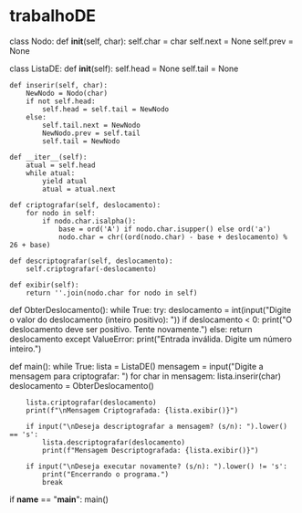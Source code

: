 # trabalhoDE

class Nodo:
    def __init__(self, char):
        self.char = char
        self.next = None
        self.prev = None


class ListaDE:
    def __init__(self):
        self.head = None
        self.tail = None

    def inserir(self, char):
        NewNodo = Nodo(char)
        if not self.head:  
            self.head = self.tail = NewNodo
        else:
            self.tail.next = NewNodo
            NewNodo.prev = self.tail
            self.tail = NewNodo

    def __iter__(self):
        atual = self.head
        while atual:
            yield atual
            atual = atual.next

    def criptografar(self, deslocamento):
        for nodo in self:
            if nodo.char.isalpha():  
                base = ord('A') if nodo.char.isupper() else ord('a')
                nodo.char = chr((ord(nodo.char) - base + deslocamento) % 26 + base)

    def descriptografar(self, deslocamento):
        self.criptografar(-deslocamento)

    def exibir(self):
        return ''.join(nodo.char for nodo in self)


def ObterDeslocamento():
    while True:
        try:
            deslocamento = int(input("Digite o valor do deslocamento (inteiro positivo): "))
            if deslocamento < 0:
                print("O deslocamento deve ser positivo. Tente novamente.")
            else:
                return deslocamento
        except ValueError:
            print("Entrada inválida. Digite um número inteiro.")


def main():
    while True:
        lista = ListaDE()
        mensagem = input("Digite a mensagem para criptografar: ")
        for char in mensagem:
            lista.inserir(char)
        deslocamento = ObterDeslocamento()

        lista.criptografar(deslocamento)
        print(f"\nMensagem Criptografada: {lista.exibir()}")

        if input("\nDeseja descriptografar a mensagem? (s/n): ").lower() == 's':
            lista.descriptografar(deslocamento)
            print(f"Mensagem Descriptografada: {lista.exibir()}")

        if input("\nDeseja executar novamente? (s/n): ").lower() != 's':
            print("Encerrando o programa.")
            break


if __name__ == "__main__":
    main()
